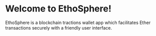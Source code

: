 # Welcome to EthoSphere!

EthoSphere is a blockchain tractions wallet app which facilitates Ether transactions securely with a friendly user interface.
